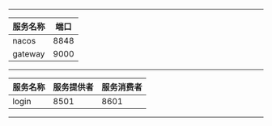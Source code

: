 
 

---

服务名称  | 端口
---|---
nacos  | 8848
gateway | 9000


 

---


服务名称 | 服务提供者  | 服务消费者
---|---|---
login | 8501  | 8601



---


 
                               


